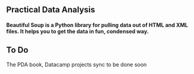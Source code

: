 
## Practical Data Analysis

#### Beautiful Soup is a Python library for pulling data out of HTML and XML files. It helps you to get the data in fun, condensed way.

To Do
--------
The PDA book, Datacamp projects sync to be done soon
